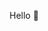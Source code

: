 Hello 👋

<!--
What I do

- 🔭 I’m currently working on my own game projects using Unity C#, and other projects with python
- 🌱 I’m currently learning C++
- 👯 I’m looking to collaborate on with my classmates at robotics club
- 😄 Pronouns: he/him
-->
